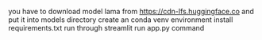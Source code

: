 you have to download model lama from https://cdn-lfs.huggingface.co and put it into models directory
create an conda venv environment
install requirements.txt
run through streamlit run app.py command
